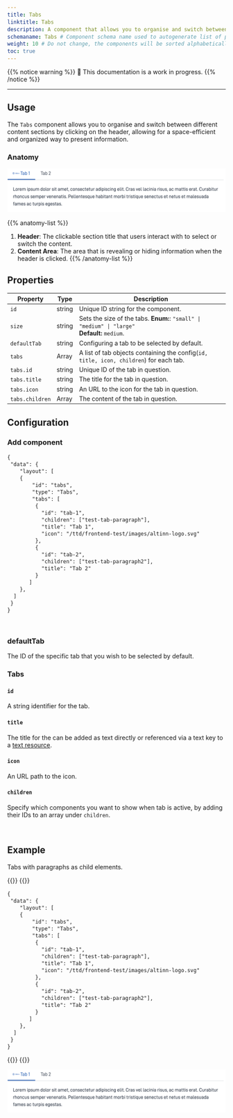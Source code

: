 ```yaml
---
title: Tabs
linktitle: Tabs
description: A component that allows you to organise and switch between different content in tabs.
schemaname: Tabs # Component schema name used to autogenerate list of properties from json schema (replace with appropriate component name)
weight: 10 # Do not change, the components will be sorted alphabetically
toc: true
---
```


{{% notice warning %}}
🚧 This documentation is a work in progress.
{{% /notice %}}

---

## Usage

The `Tabs` component allows you to organise and switch between different content sections by clicking on the header,
 allowing for a space-efficient and organized way to present information.

### Anatomy

![Tab active anatomy](tabs-example.png "Tab anatomy")

{{% anatomy-list %}}
1. **Header**: The clickable section title that users interact with to select or switch the content.
2. **Content Area**: The area that is revealing or hiding information when the header is clicked. 
{{% /anatomy-list %}} 

<!-- 
Add the following sections if relevant:

### Behavior

(How the component behaves in different contexts)

### Style

(Visual styling (e.g. alignment, padding, dos and don'ts))

### Best Practices

(Industry standards, dos and don'ts)

### Content guidelines

(E.g. punctuation rules, standard labels, etc.)

### Accessibility

(Component-specific best practices for accessibility.)

### Mobile

(How to apply component in mobile environments.)

-->

## Properties

| **Property**    | **Type** | **Description**                                                                                     |
|-----------------|----------|-----------------------------------------------------------------------------------------------------|
| `id`            | string   | Unique ID string for the component.                                                                  |
| `size`          | string   | Sets the size of the tabs. **Enum:**: `"small" \| "medium" \| "large"` <br/> **Default:** `medium`. |
| `defaultTab`    | string   | Configuring a tab to be selected by default.                                                            |
| `tabs`          | Array    | A list of tab objects containing the config(`id, title, icon, children`) for each tab.              |
| `tabs.id`       | string   | Unique ID of the tab in question.                                                                  |
| `tabs.title`    | string   | The title for the tab in question.                                                                      |
| `tabs.icon`     | string   | An URL to the icon for the tab in question.                                                             |
| `tabs.children` | Array    | The content of the tab in question.                                                                             |

<!-- The following is an autogenerated list of the properties available for {{% title %}} based on the component's JSON schema file (linked below).

{{% notice warning %}}
We are currently updating how we implement components, and the list of properties may not be entirely accurate.
{{% /notice %}}

The `component-props` shortcode automatically generates a list of component properties from the component's json schema.
The component name can be explicitly given as argument (e.g. `component-props "Grid"`).
If no argument is given, the shortcode pulls the component name from 'schemaname' in the frontmatter.

{{% component-props %}} -->

## Configuration

### Add component

```json{hl_lines="6-9"}
{
 "data": {
    "layout": [
    {
        "id": "tabs",
        "type": "Tabs",
        "tabs": [
         {
           "id": "tab-1",
           "children": ["test-tab-paragraph"],
           "title": "Tab 1",
           "icon": "/ttd/frontend-test/images/altinn-logo.svg"
         },
         {
           "id": "tab-2",
           "children": ["test-tab-paragraph2"],
           "title": "Tab 2"
         }
       ]
    },
  ]
 }
}
```
<br>

### defaultTab
The ID of the specific tab that you wish to be selected by default.


### Tabs

#### `id`
A string identifier for the tab.

#### `title`
The title for the  can be added as text directly or referenced via a text key to a [text resource](/nb/altinn-studio/reference/ux/texts/#legge-til-og-endre-tekster-i-en-app).

#### `icon`
An URL path to the icon.

#### `children`

Specify which components you want to show when tab is active, by adding their IDs to an array under `children`.

<br>

## Example

Tabs with paragraphs as child elements.

{{<content-version-selector classes="border-box">}}
{{<content-version-container version-label="Code">}}

```json{hl_lines=["9-12"]}
{
 "data": {
    "layout": [
    {
        "id": "tabs",
        "type": "Tabs",
        "tabs": [
         {
           "id": "tab-1",
           "children": ["test-tab-paragraph"],
           "title": "Tab 1",
           "icon": "/ttd/frontend-test/images/altinn-logo.svg"
         },
         {
           "id": "tab-2",
           "children": ["test-tab-paragraph2"],
           "title": "Tab 2"
         }
       ]
    },
  ]
 }
}
```
{{</content-version-container>}}
{{</content-version-selector>}}

![Tabs example](<tabs-example.png> "Tabs with two tabs")
